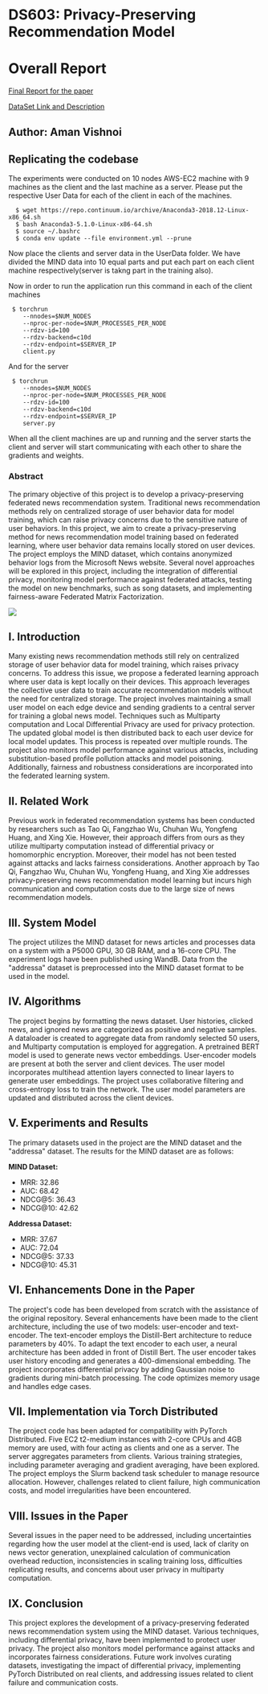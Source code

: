 # DS603: Privacy-Preserving Recommendation Model

# Overall Report
[Final Report for the paper](Final_Report.pdf)

[DataSet Link and Description](https://github.com/msnews/msnews.github.io/blob/master/assets/doc/introduction.md)

## Author: Aman Vishnoi


## Replicating the codebase

The experiments were conducted on 10 nodes AWS-EC2 machine with 9 machines as the client and the last machine as a server. Please put the respective User Data for each of the client in each of the machines.

```
  $ wget https://repo.continuum.io/archive/Anaconda3-2018.12-Linux-x86_64.sh
  $ bash Anaconda3-5.1.0-Linux-x86-64.sh
  $ source ~/.bashrc
  $ conda env update --file environment.yml --prune
```

Now place the clients and server data in the UserData folder. We have divided the MIND data into 10 equal parts and put each part on each client machine respectively(server is takng part in the training also). 

Now in order to run the application run this command in each of the client machines

```
 $ torchrun
    --nnodes=$NUM_NODES
    --nproc-per-node=$NUM_PROCESSES_PER_NODE
    --rdzv-id=100
    --rdzv-backend=c10d
    --rdzv-endpoint=$SERVER_IP
    client.py 
```

And for the server

```
 $ torchrun
    --nnodes=$NUM_NODES
    --nproc-per-node=$NUM_PROCESSES_PER_NODE
    --rdzv-id=100
    --rdzv-backend=c10d
    --rdzv-endpoint=$SERVER_IP
    server.py 
```

When all the client machines are up and running and the server starts the client and server will start communicating with each other to share the gradients and weights.

### Abstract
The primary objective of this project is to develop a privacy-preserving federated news recommendation system. Traditional news recommendation methods rely on centralized storage of user behavior data for model training, which can raise privacy concerns due to the sensitive nature of user behaviors. In this project, we aim to create a privacy-preserving method for news recommendation model training based on federated learning, where user behavior data remains locally stored on user devices. The project employs the MIND dataset, which contains anonymized behavior logs from the Microsoft News website. Several novel approaches will be explored in this project, including the integration of differential privacy, monitoring model performance against federated attacks, testing the model on new benchmarks, such as song datasets, and implementing fairness-aware Federated Matrix Factorization.

<img src="https://drive.google.com/uc?id=1Vnk1L1rDaL0Or67VUOm9rylSOj01aVQH">

## I. Introduction
Many existing news recommendation methods still rely on centralized storage of user behavior data for model training, which raises privacy concerns. To address this issue, we propose a federated learning approach where user data is kept locally on their devices. This approach leverages the collective user data to train accurate recommendation models without the need for centralized storage. The project involves maintaining a small user model on each edge device and sending gradients to a central server for training a global news model. Techniques such as Multiparty computation and Local Differential Privacy are used for privacy protection. The updated global model is then distributed back to each user device for local model updates. This process is repeated over multiple rounds. The project also monitors model performance against various attacks, including substitution-based profile pollution attacks and model poisoning. Additionally, fairness and robustness considerations are incorporated into the federated learning system.

## II. Related Work
Previous work in federated recommendation systems has been conducted by researchers such as Tao Qi, Fangzhao Wu, Chuhan Wu, Yongfeng Huang, and Xing Xie. However, their approach differs from ours as they utilize multiparty computation instead of differential privacy or homomorphic encryption. Moreover, their model has not been tested against attacks and lacks fairness considerations. Another approach by Tao Qi, Fangzhao Wu, Chuhan Wu, Yongfeng Huang, and Xing Xie addresses privacy-preserving news recommendation model learning but incurs high communication and computation costs due to the large size of news recommendation models.

## III. System Model
The project utilizes the MIND dataset for news articles and processes data on a system with a P5000 GPU, 30 GB RAM, and a 16-core CPU. The experiment logs have been published using WandB. Data from the "addressa" dataset is preprocessed into the MIND dataset format to be used in the model.

## IV. Algorithms
The project begins by formatting the news dataset. User histories, clicked news, and ignored news are categorized as positive and negative samples. A dataloader is created to aggregate data from randomly selected 50 users, and Multiparty computation is employed for aggregation. A pretrained BERT model is used to generate news vector embeddings. User-encoder models are present at both the server and client devices. The user model incorporates multihead attention layers connected to linear layers to generate user embeddings. The project uses collaborative filtering and cross-entropy loss to train the network. The user model parameters are updated and distributed across the client devices.

## V. Experiments and Results
The primary datasets used in the project are the MIND dataset and the "addressa" dataset. The results for the MIND dataset are as follows:

**MIND Dataset:**
- MRR: 32.86
- AUC: 68.42
- NDCG@5: 36.43
- NDCG@10: 42.62

**Addressa Dataset:**
- MRR: 37.67
- AUC: 72.04
- NDCG@5: 37.33
- NDCG@10: 45.31

## VI. Enhancements Done in the Paper
The project's code has been developed from scratch with the assistance of the original repository. Several enhancements have been made to the client architecture, including the use of two models: user-encoder and text-encoder. The text-encoder employs the Distill-Bert architecture to reduce parameters by 40%. To adapt the text encoder to each user, a neural architecture has been added in front of Distill Bert. The user encoder takes user history encoding and generates a 400-dimensional embedding. The project incorporates differential privacy by adding Gaussian noise to gradients during mini-batch processing. The code optimizes memory usage and handles edge cases.

## VII. Implementation via Torch Distributed
The project code has been adapted for compatibility with PyTorch Distributed. Five EC2 t2-medium instances with 2-core CPUs and 4GB memory are used, with four acting as clients and one as a server. The server aggregates parameters from clients. Various training strategies, including parameter averaging and gradient averaging, have been explored. The project employs the Slurm backend task scheduler to manage resource allocation. However, challenges related to client failure, high communication costs, and model irregularities have been encountered.

## VIII. Issues in the Paper
Several issues in the paper need to be addressed, including uncertainties regarding how the user model at the client-end is used, lack of clarity on news vector generation, unexplained calculation of communication overhead reduction, inconsistencies in scaling training loss, difficulties replicating results, and concerns about user privacy in multiparty computation.

## IX. Conclusion
This project explores the development of a privacy-preserving federated news recommendation system using the MIND dataset. Various techniques, including differential privacy, have been implemented to protect user privacy. The project also monitors model performance against attacks and incorporates fairness considerations. Future work involves curating datasets, investigating the impact of differential privacy, implementing PyTorch Distributed on real clients, and addressing issues related to client failure and communication costs.


